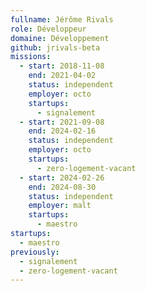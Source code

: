```yaml
---
fullname: Jérôme Rivals
role: Développeur
domaine: Développement
github: jrivals-beta
missions:
  - start: 2018-11-08
    end: 2021-04-02
    status: independent
    employer: octo
    startups:
      - signalement
  - start: 2021-09-08
    end: 2024-02-16
    status: independent
    employer: octo
    startups:
      - zero-logement-vacant
  - start: 2024-02-26
    end: 2024-08-30
    status: independent
    employer: malt
    startups:
      - maestro
startups:
  - maestro
previously:
  - signalement
  - zero-logement-vacant
---
```

